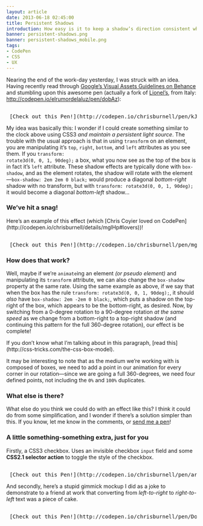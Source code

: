 ```yaml
---
layout: article
date: 2013-06-18 02:45:00
title: Persistent Shadows
introduction: How easy is it to keep a shadow’s direction consistent whilst rotating an element?
banner: persistent-shadows.png
banner: persistent-shadows_mobile.png
tags:
- CodePen
- CSS
- UX
---
```


Nearing the end of the work-day yesterday, I was struck with an idea. Having recently read through [Google’s Visual Assets Guidelines on Behance](http://www.behance.net/gallery/Google-Visual-Assets-Guidelines-Part-1/9028077) and stumbling upon this awesome pen (actually a fork of [Lionel’s](http://codepen.io/elrumordelaluz), from Italy: <http://codepen.io/elrumordelaluz/pen/dobAz>):

<pre class="codepen" data-height="220" data-type="result" data-href="kJcGE" data-user="chrisburnell" data-safe="true"> <code> </code> [Check out this Pen!](http://codepen.io/chrisburnell/pen/kJcGE) </pre>

My idea was basically this: I wonder if I could create something similar to the clock above using CSS3 *and maintain a persistent light source*. The trouble with the usual approach is that in using <code>transform</code> on an element, you are manipulating it’s <code>top</code>, <code>right</code>, <code>bottom</code>, and <code>left</code> attributes as you see them. If you <code>transform: rotate3d(0, 0, 1, 90deg);</code> a box, what you now see as the top of the box is in fact it’s <code>left</code> attribute. These shadow effects are typically done with <code>box-shadow</code>, and as the element rotates, the shadow will rotate with the element—<code>box-shadow: 2em 2em 0 black;</code> would produce a diagonal *bottom-right* shadow with no transform, but with <code>transform: rotate3d(0, 0, 1, 90deg);</code> it would become a diagonal *bottom-left* shadow...

### We’ve hit a snag!

<aside><p>Here’s an example of this effect (which [Chris Coyier loved on CodePen](http://codepen.io/chrisburnell/details/mglHp#lovers))!</p></aside><pre class="codepen" data-height="425" data-type="result" data-href="mglHp" data-user="chrisburnell" data-safe="true"> <code> </code> [Check out this Pen!](http://codepen.io/chrisburnell/pen/mglHp) </pre>

### How does that work?

Well, maybe if we’re <code>animate</code>ing an element *(or pseudo element)* and manipulating its <code>transform</code> attribute, we can also change the <code>box-shadow</code> property at the same rate. Using the same example as above, if we say that when the box has the rule <code>transform: rotate3d(0, 0, 1, 90deg);</code>, it should *also* have <code>box-shadow: 2em -2em 0 black;</code>, which puts a shadow on the top-right of the box, which appears to be the bottom-right, as desired. Now, by switching from a 0-degree rotation to a 90-degree rotation *at the same speed* as we change from a bottom-right to a top-right shadow (and continuing this pattern for the full 360-degree rotation), our effect is be complete!

<aside><p>If you don’t know what I’m talking about in this paragraph, [read this](http://css-tricks.com/the-css-box-model).</p></aside><p>It may be interesting to note that as the medium we’re working with is composed of boxes, we need to add a point in our animation for every corner in our rotation—since we are going a full 360-degrees, we need four defined points, not including the <code>0%</code> and <code>100%</code> duplicates.</p>

### What else is there?

What else do you think we could do with an effect like this? I think it could do from some simplification, and I wonder if there’s a solution simpler than this. If you know, let me know in the comments, or [send me a pen](http://codepen.io)!

### A little something-something extra, just for you

Firstly, a CSS3 checkbox. Uses an invisible checkbox <code>input</code> field and some **CSS2.1 selector action** to toggle the style of the checkbox.

<pre class="codepen" data-height="150" data-type="result" data-href="arouk" data-user="chrisburnell" data-safe="true"> <code> </code> [Check out this Pen!](http://codepen.io/chrisburnell/pen/arouk) </pre>

And secondly, here’s a stupid gimmick mockup I did as a joke to demonstrate to a friend at work that converting from *left-to-right* to *right-to-left* text was a piece of cake.

<pre class="codepen" data-height="200" data-type="result" data-href="DoJKw" data-user="chrisburnell" data-safe="true"> <code> </code> [Check out this Pen!](http://codepen.io/chrisburnell/pen/DoJKw) </pre>
<script src="http://codepen.io/assets/embed/ei.js"></script>
